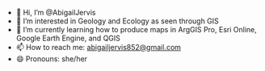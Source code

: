 - 👋 Hi, I’m @AbigailJervis
- 👀 I’m interested in Geology and Ecology as seen through GIS
- 🌱 I’m currently learning how to produce maps in ArgGIS Pro, Esri Online, Google Earth Engine, and QGIS
- 📫 How to reach me: abigailjervis852@gmail.com
- 😄 Pronouns: she/her


<!---
AbigailJervis/AbigailJervis is a ✨ special ✨ repository because its `README.md` (this file) appears on your GitHub profile.
You can click the Preview link to take a look at your changes.
--->
